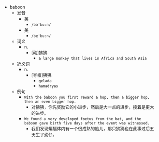 - baboon
  - 发音
    - 英
      - `/bə'buːn/`
    - 美
      - `/bæ'buːn/`
  - 词义
    - n.
      - [动]狒狒
        - `a large monkey that lives in Africa and South Asia`
  - 近义词
    - n.
      - [脊椎]狒狒
        - `gelada`
        - `hamadryas`
  - 例句
    - `With the baboon you first reward a hop, then a bigger hop, then an even bigger hop.`
      - 对狒狒，你先奖励它的小进步，然后是大一点的进步，接着是更大的进步。
    - `We found a very developed foetus from the bat, and the baboon gave birth five days after the event was witnessed.`
      - 我们发现蝙蝠体内有一个很成熟的胎儿，那只狒狒也在此事过后五天生了幼仔。

